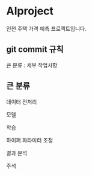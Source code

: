 # AIproject
인천 주택 가격 예측 프로젝트입니다. 

## git commit 규칙

큰 분류 : 세부 작업사항

## 큰 분류
데이터 전처리

모델

학습

하이퍼 파라미터 조정

결과 분석

주석


